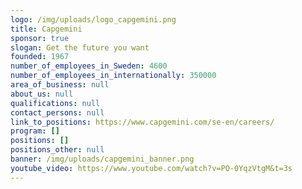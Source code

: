 ```yaml
---
logo: /img/uploads/logo_capgemini.png
title: Capgemini
sponsor: true
slogan: Get the future you want
founded: 1967
number_of_employees_in_Sweden: 4600
number_of_employees_in_internationally: 350000
area_of_business: null
about_us: null
qualifications: null
contact_persons: null
link_to_positions: https://www.capgemini.com/se-en/careers/
program: []
positions: []
positions_other: null
banner: /img/uploads/capgemini_banner.png
youtube_video: https://www.youtube.com/watch?v=PO-0YqzVtgM&t=3s
---
```

